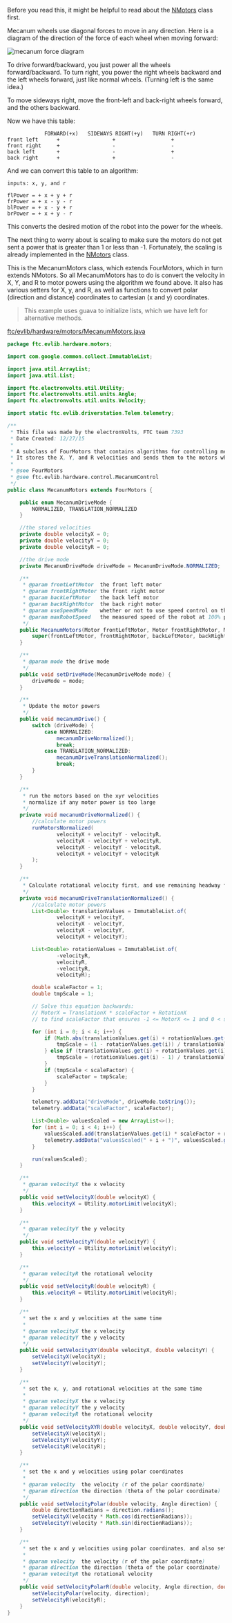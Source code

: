 Before you read this, it might be helpful to read about the [NMotors](NMotors.md) class first.

Mecanum wheels use diagonal forces to move in any direction. Here is a diagram of the direction of the force of each wheel when moving forward:

![mecanum force diagram](https://github.com/FTC7393/EVLib/blob/master/images/mecanum.png?raw=true)

To drive forward/backward, you just power all the wheels forward/backward.
To turn right, you power the right wheels backward and the left wheels forward, just like normal wheels.
(Turning left is the same idea.)

To move sideways right, move the front-left and back-right wheels forward, and the others backward.

Now we have this table:
```
            FORWARD(+x)   SIDEWAYS RIGHT(+y)   TURN RIGHT(+r)
front left      +                 +                  +
front right     +                 -                  -
back left       +                 -                  +
back right      +                 +                  -
```

And we can convert this table to an algorithm:

```
inputs: x, y, and r

flPower = + x + y + r
frPower = + x - y - r
blPower = + x - y + r
brPower = + x + y - r
```

This converts the desired motion of the robot into the power for the wheels.

The next thing to worry about is scaling to make sure the motors do not get sent a power that is greater than 1 or less than -1. Fortunately, the scaling is already implemented in the [NMotors](NMotors.md) class.

This is the MecanumMotors class, which extends FourMotors, which in turn extends NMotors. So all MecanumMotors has to do is convert the velocity in X, Y, and R to motor powers using the algorithm we found above. It also has various setters for X, y, and R, as well as functions to convert polar (direction and distance) coordinates to cartesian (x and y) coordinates.

> This example uses guava to initialize lists, which we have left for alternative methods.

[ftc/evlib/hardware/motors/MecanumMotors.java](https://github.com/FTC7393/EVLib/blob/master/EVLib/src/main/java/ftc/evlib/hardware/motors/MecanumMotors.java)
```java
package ftc.evlib.hardware.motors;

import com.google.common.collect.ImmutableList;

import java.util.ArrayList;
import java.util.List;

import ftc.electronvolts.util.Utility;
import ftc.electronvolts.util.units.Angle;
import ftc.electronvolts.util.units.Velocity;

import static ftc.evlib.driverstation.Telem.telemetry;

/**
 * This file was made by the electronVolts, FTC team 7393
 * Date Created: 12/27/15
 *
 * A subclass of FourMotors that contains algorithms for controlling mecanum wheels.
 * It stores the X, Y, and R velocities and sends them to the motors when it is updated.
 *
 * @see FourMotors
 * @see ftc.evlib.hardware.control.MecanumControl
 */
public class MecanumMotors extends FourMotors {

    public enum MecanumDriveMode {
        NORMALIZED, TRANSLATION_NORMALIZED
    }

    //the stored velocities
    private double velocityX = 0;
    private double velocityY = 0;
    private double velocityR = 0;

    //the drive mode
    private MecanumDriveMode driveMode = MecanumDriveMode.NORMALIZED;

    /**
     * @param frontLeftMotor  the front left motor
     * @param frontRightMotor the front right motor
     * @param backLeftMotor   the back left motor
     * @param backRightMotor  the back right motor
     * @param useSpeedMode    whether or not to use speed control on the motors
     * @param maxRobotSpeed   the measured speed of the robot at 100% power
     */
    public MecanumMotors(Motor frontLeftMotor, Motor frontRightMotor, Motor backLeftMotor, Motor backRightMotor, boolean useSpeedMode, Velocity maxRobotSpeed) {
        super(frontLeftMotor, frontRightMotor, backLeftMotor, backRightMotor, useSpeedMode, maxRobotSpeed);
    }

    /**
     * @param mode the drive mode
     */
    public void setDriveMode(MecanumDriveMode mode) {
        driveMode = mode;
    }

    /**
     * Update the motor powers
     */
    public void mecanumDrive() {
        switch (driveMode) {
            case NORMALIZED:
                mecanumDriveNormalized();
                break;
            case TRANSLATION_NORMALIZED:
                mecanumDriveTranslationNormalized();
                break;
        }
    }

    /**
     * run the motors based on the xyr velocities
     * normalize if any motor power is too large
     */
    private void mecanumDriveNormalized() {
        //calculate motor powers
        runMotorsNormalized(
                velocityX + velocityY - velocityR,
                velocityX - velocityY + velocityR,
                velocityX - velocityY - velocityR,
                velocityX + velocityY + velocityR
        );
    }

    /**
     * Calculate rotational velocity first, and use remaining headway for translation.
     */
    private void mecanumDriveTranslationNormalized() {
        //calculate motor powers
        List<Double> translationValues = ImmutableList.of(
                velocityX + velocityY,
                velocityX - velocityY,
                velocityX - velocityY,
                velocityX + velocityY);

        List<Double> rotationValues = ImmutableList.of(
                -velocityR,
                velocityR,
                -velocityR,
                velocityR);

        double scaleFactor = 1;
        double tmpScale = 1;

        // Solve this equation backwards:
        // MotorX = TranslationX * scaleFactor + RotationX
        // to find scaleFactor that ensures -1 <= MotorX <= 1 and 0 < scaleFactor <= 1

        for (int i = 0; i < 4; i++) {
            if (Math.abs(translationValues.get(i) + rotationValues.get(i)) > 1) {
                tmpScale = (1 - rotationValues.get(i)) / translationValues.get(i);
            } else if (translationValues.get(i) + rotationValues.get(i) < -1) {
                tmpScale = (rotationValues.get(i) - 1) / translationValues.get(i);
            }
            if (tmpScale < scaleFactor) {
                scaleFactor = tmpScale;
            }
        }

        telemetry.addData("driveMode", driveMode.toString());
        telemetry.addData("scaleFactor", scaleFactor);

        List<Double> valuesScaled = new ArrayList<>();
        for (int i = 0; i < 4; i++) {
            valuesScaled.add(translationValues.get(i) * scaleFactor + rotationValues.get(i));
            telemetry.addData("valuesScaled(" + i + ")", valuesScaled.get(i));
        }

        run(valuesScaled);
    }

    /**
     * @param velocityX the x velocity
     */
    public void setVelocityX(double velocityX) {
        this.velocityX = Utility.motorLimit(velocityX);
    }

    /**
     * @param velocityY the y velocity
     */
    public void setVelocityY(double velocityY) {
        this.velocityY = Utility.motorLimit(velocityY);
    }

    /**
     * @param velocityR the rotational velocity
     */
    public void setVelocityR(double velocityR) {
        this.velocityR = Utility.motorLimit(velocityR);
    }

    /**
     * set the x and y velocities at the same time
     *
     * @param velocityX the x velocity
     * @param velocityY the y velocity
     */
    public void setVelocityXY(double velocityX, double velocityY) {
        setVelocityX(velocityX);
        setVelocityY(velocityY);
    }

    /**
     * set the x, y, and rotational velocities at the same time
     *
     * @param velocityX the x velocity
     * @param velocityY the y velocity
     * @param velocityR the rotational velocity
     */
    public void setVelocityXYR(double velocityX, double velocityY, double velocityR) {
        setVelocityX(velocityX);
        setVelocityY(velocityY);
        setVelocityR(velocityR);
    }

    /**
     * set the x and y velocities using polar coordinates
     *
     * @param velocity  the velocity (r of the polar coordinate)
     * @param direction the direction (theta of the polar coordinate)
     */
    public void setVelocityPolar(double velocity, Angle direction) {
        double directionRadians = direction.radians();
        setVelocityX(velocity * Math.cos(directionRadians));
        setVelocityY(velocity * Math.sin(directionRadians));
    }

    /**
     * set the x and y velocities using polar coordinates, and also set the rotational velocity
     *
     * @param velocity  the velocity (r of the polar coordinate)
     * @param direction the direction (theta of the polar coordinate)
     * @param velocityR the rotational velocity
     */
    public void setVelocityPolarR(double velocity, Angle direction, double velocityR) {
        setVelocityPolar(velocity, direction);
        setVelocityR(velocityR);
    }
}
```